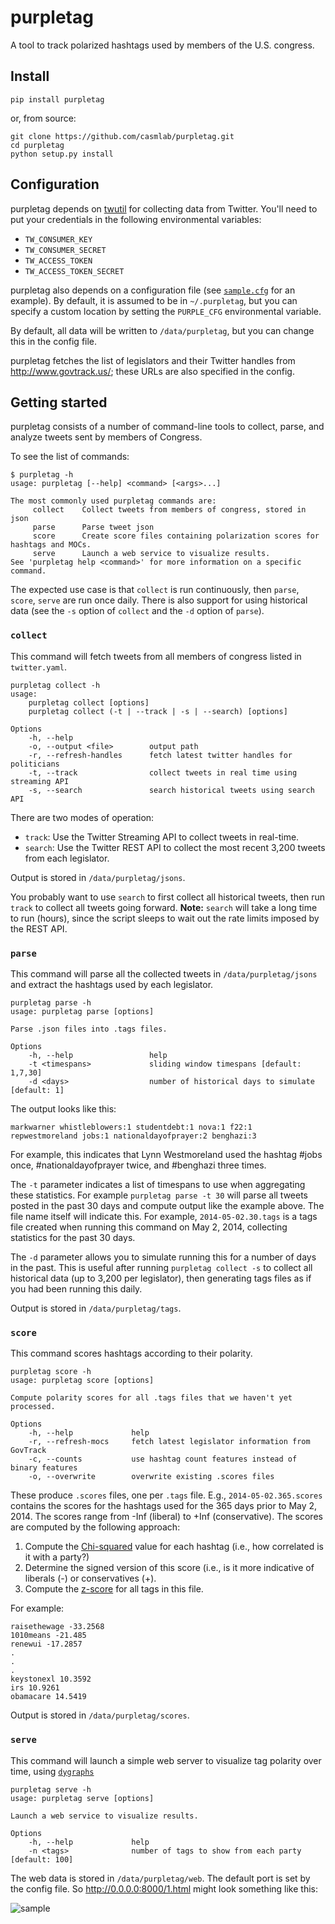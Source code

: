 # purpletag

A tool to track polarized hashtags used by members of the U.S. congress.

## Install

`pip install purpletag`

or, from source:

```
git clone https://github.com/casmlab/purpletag.git
cd purpletag
python setup.py install
```

## Configuration

purpletag depends on [twutil](https://github.com/tapilab/twutil) for
collecting data from Twitter. You'll need to put your credentials in the
following environmental variables:

- `TW_CONSUMER_KEY`
- `TW_CONSUMER_SECRET`
- `TW_ACCESS_TOKEN`
- `TW_ACCESS_TOKEN_SECRET`

purpletag also depends on a configuration file (see [`sample.cfg`](sample.cfg)
for an example). By default, it is assumed to be in `~/.purpletag`, but you
can specify a custom location by setting the `PURPLE_CFG` environmental
variable.

By default, all data will be written to `/data/purpletag`, but you can change
this in the config file.

purpletag fetches the list of legislators and their Twitter handles from
<http://www.govtrack.us/>; these URLs are also specified in the config.


## Getting started

purpletag consists of a number of command-line tools to collect, parse, and
analyze tweets sent by members of Congress.

To see the list of commands:

```
$ purpletag -h
usage: purpletag [--help] <command> [<args>...]

The most commonly used purpletag commands are:
     collect    Collect tweets from members of congress, stored in json
     parse      Parse tweet json
     score      Create score files containing polarization scores for hashtags and MOCs.
     serve      Launch a web service to visualize results.
See 'purpletag help <command>' for more information on a specific command.
```

The expected use case is that `collect` is run continuously, then `parse`, `score`, `serve` are run once daily. There is also support for using historical data (see the `-s` option of `collect` and the `-d` option of `parse`).

### `collect`

This command will fetch tweets from all members of congress listed in `twitter.yaml`.

```
purpletag collect -h
usage:
    purpletag collect [options]
    purpletag collect (-t | --track | -s | --search) [options]

Options
    -h, --help
    -o, --output <file>        output path
    -r, --refresh-handles      fetch latest twitter handles for politicians
    -t, --track                collect tweets in real time using streaming API
    -s, --search               search historical tweets using search API
```

There are two modes of operation:

- `track`: Use the Twitter Streaming API to collect tweets in real-time.
- `search`: Use the Twitter REST API to collect the most recent 3,200 tweets from each legislator.

Output is stored in `/data/purpletag/jsons`.

You probably want to use `search` to first collect all historical tweets, then
run `track` to collect all tweets going forward. **Note:** `search` will take
a long time to run (hours), since the script sleeps to wait out the rate
limits imposed by the REST API.


### `parse`

This command will parse all the collected tweets in `/data/purpletag/jsons`
and extract the hashtags used by each legislator.

```
purpletag parse -h
usage: purpletag parse [options]

Parse .json files into .tags files.

Options
    -h, --help                 help
    -t <timespans>             sliding window timespans [default: 1,7,30]
    -d <days>                  number of historical days to simulate [default: 1]
```

The output looks like this:

```
markwarner whistleblowers:1 studentdebt:1 nova:1 f22:1
repwestmoreland jobs:1 nationaldayofprayer:2 benghazi:3
```

For example, this indicates that Lynn Westmoreland used the hashtag #jobs
once, #nationaldayofprayer twice, and #benghazi three times.

The `-t` parameter indicates a list of timespans to use when aggregating these
statistics. For example `purpletag parse -t 30` will parse all tweets
posted in the past 30 days and compute output like the example above. The
file name itself will indicate this. For example, `2014-05-02.30.tags` is a
tags file created when running this command on May 2, 2014, collecting
statistics for the past 30 days.

The `-d` parameter allows you to simulate running this for a number of days in the past. This is useful after running `purpletag collect -s` to collect all historical data (up to 3,200 per legislator), then generating tags files as if you had been running this daily.

Output is stored in `/data/purpletag/tags`.

### `score`

This command scores hashtags according to their polarity.

```
purpletag score -h
usage: purpletag score [options]

Compute polarity scores for all .tags files that we haven't yet processed.

Options
    -h, --help             help
    -r, --refresh-mocs     fetch latest legislator information from GovTrack
    -c, --counts           use hashtag count features instead of binary features
    -o, --overwrite        overwrite existing .scores files
```

These produce `.scores` files, one per `.tags` file. E.g.,
`2014-05-02.365.scores` contains the scores for the hashtags used for the 365
days prior to May 2, 2014. The scores range from -Inf (liberal) to +Inf
(conservative). The scores are computed by the following approach:

1. Compute the [Chi-squared](http://en.wikipedia.org/wiki/Chi-squared_test) value for each hashtag (i.e., how correlated is it with a party?)
2. Determine the signed version of this score (i.e., is it more indicative of liberals (-) or conservatives (+).
3. Compute the [z-score](http://en.wikipedia.org/wiki/Standard_score) for all tags in this file.

For example:

```
raisethewage -33.2568
1010means -21.485
renewui -17.2857
.
.
.
keystonexl 10.3592
irs 10.9261
obamacare 14.5419
```

Output is stored in `/data/purpletag/scores`.

### `serve`

This command will launch a simple web server to visualize tag polarity over time, using [`dygraphs`](http://dygraphs.com/)

```
purpletag serve -h
usage: purpletag serve [options]

Launch a web service to visualize results.

Options
    -h, --help             help
    -n <tags>              number of tags to show from each party [default: 100]
```

The web data is stored in `/data/purpletag/web`. The default port is set by the config file. So <http://0.0.0.0:8000/1.html> might look something like this:

![sample](https://raw.githubusercontent.com/casmlab/purpletag/master/docs/sample-graph.png)
